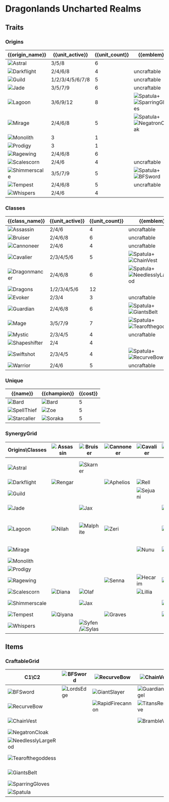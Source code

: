 # Dragonlands Uncharted Realms

## Traits
### Origins
| {{origin_name}}                                                  | {{unit_active}} | {{unit_count}} | {{emblem}}                                                                                                    | {{desc}} |
| -                                                                | -               | -              | -                                                                                                             | -        |
| ![Astral](../tfttraits/icon/set7.5/Astral.svg)                   | 3/5/8           | 6              |                                                                                                               |          |
| ![Darkflight](../tfttraits/icon/set7.5/DarkflightEmblem.png)     | 2/4/6/8         | 4              | uncraftable                                                                                                   |          |
| ![Guild](../tfttraits/icon/set7.5/GuildEmblem.png)               | 1/2/3/4/5/6/7/8 | 5              | uncraftable                                                                                                   |          |
| ![Jade](../tfttraits/icon/set7.5/JadeEmblem.png)                 | 3/5/7/9         | 6              | uncraftable                                                                                                   |          |
| ![Lagoon](../tfttraits/icon/set7.5/LagoonEmblem.png)             | 3/6/9/12        | 8              | ![Spatula](../tftitems/icon/set7.5/Spatula.png)+![SparringGloves](../tftitems/icon/set7.5/SparringGloves.png) |          |
| ![Mirage](../tfttraits/icon/set7.5/MirageEmblem.png)             | 2/4/6/8         | 5              | ![Spatula](../tftitems/icon/set7.5/Spatula.png)+![NegatronCloak](../tftitems/icon/set7.5/NegatronCloak.png)   |          |
| ![Monolith](../tfttraits/icon/set7.5/Monolith.svg)               | 3               | 1              |                                                                                                               |          |
| ![Prodigy](../tfttraits/icon/set7.5/Prodigy.svg)                 | 3               | 1              |                                                                                                               |          |
| ![Ragewing](../tfttraits/icon/set7.5/Ragewing.svg)               | 2/4/6/8         | 6              |                                                                                                               |          |
| ![Scalescorn](../tfttraits/icon/set7.5/ScalescornEmblem.png)     | 2/4/6           | 4              | uncraftable                                                                                                   |          |
| ![Shimmerscale](../tfttraits/icon/set7.5/ShimmerscaleEmblem.png) | 3/5/7/9         | 5              | ![Spatula](../tftitems/icon/set7.5/Spatula.png)+![BFSword](../tftitems/icon/set7.5/BFSword.png)               |          |
| ![Tempest](../tfttraits/icon/set7.5/TempestEmblem.png)           | 2/4/6/8         | 5              | uncraftable                                                                                                   |          |
| ![Whispers](../tfttraits/icon/set7.5/Whispers.svg)               | 2/4/6           | 4              |                                                                                                               |          |

### Classes
| {{class_name}}                                                   | {{unit_active}} | {{unit_count}} | {{emblem}}                                                                                                            | {{desc}} |
| -                                                                | -               | -              | -                                                                                                                     | -        |
| ![Assassin](../tfttraits/icon/set7.5/YoumuusGhostblade.png)      | 2/4/6           | 4              | uncraftable                                                                                                           |          |
| ![Bruiser](../tfttraits/icon/set7.5/BruiserEmblem.png)           | 2/4/6/8         | 6              | uncraftable                                                                                                           |          |
| ![Cannoneer](../tfttraits/icon/set7.5/CannoneerEmblem.png)       | 2/4/6           | 4              | uncraftable                                                                                                           |          |
| ![Cavalier](../tfttraits/icon/set7.5/CavalierEmblem.png)         | 2/3/4/5/6       | 5              | ![Spatula](../tftitems/icon/set7.5/Spatula.png)+![ChainVest](../tftitems/icon/set7.5/ChainVest.png)                   |          |
| ![Dragonmancer](../tfttraits/icon/set7.5/DragonmancerEmblem.png) | 2/4/6/8         | 6              | ![Spatula](../tftitems/icon/set7.5/Spatula.png)+![NeedlesslyLargeRod](../tftitems/icon/set7.5/NeedlesslyLargeRod.png) |          |
| ![Dragons](../tfttraits/icon/set7.5/Dragons.svg)                 | 1/2/3/4/5/6     | 12             |                                                                                                                       |          |
| ![Evoker](../tfttraits/icon/set7.5/EvokerEmblem.png)             | 2/3/4           | 3              | uncraftable                                                                                                           |          |
| ![Guardian](../tfttraits/icon/set7.5/GuardianEmblem.png)         | 2/4/6/8         | 6              | ![Spatula](../tftitems/icon/set7.5/Spatula.png)+![GiantsBelt](../tftitems/icon/set7.5/GiantsBelt.png)                 |          |
| ![Mage](../tfttraits/icon/set7.5/MageEmblem.png)                 | 3/5/7/9         | 7              | ![Spatula](../tftitems/icon/set7.5/Spatula.png)+![Tearofthegoddess](../tftitems/icon/set7.5/Tearofthegoddess.png)     |          |
| ![Mystic](../tfttraits/icon/set7.5/MysticEmblem.png)             | 2/3/4/5         | 4              | uncraftable                                                                                                           |          |
| ![Shapeshifter](../tfttraits/icon/set7.5/Shapeshifter.svg)       | 2/4             | 4              |                                                                                                                       |          |
| ![Swiftshot](../tfttraits/icon/set7.5/SwiftshotEmblem.png)       | 2/3/4/5         | 4              | ![Spatula](../tftitems/icon/set7.5/Spatula.png)+![RecurveBow](../tftitems/icon/set7.5/RecurveBow.png)                 |          |
| ![Warrior](../tfttraits/icon/set7.5/WarriorEmblem.png)           | 2/4/6           | 5              | uncraftable                                                                                                           |          |

### Unique
| {{name}}                                               | {{champion}}                                      | {{cost}} |
| -                                                      | -                                                 | -        |
| ![Bard](../tfttraits/icon/set7.5/Bard.svg)             | ![Bard](../tftchampions/icon/set7.5/Bard.png)     | 5        |
| ![SpellThief](../tfttraits/icon/set7.5/SpellThief.svg) | ![Zoe](../tftchampions/icon/set7.5/Zoe.png)       | 5        |
| ![Starcaller](../tfttraits/icon/set7.5/Starcaller.svg) | ![Soraka](../tftchampions/icon/set7.5/Soraka.png) | 5        |

### SynergyGrid
| Origins\Classes                                                  | ![Assassin](../tfttraits/icon/set7.5/YoumuusGhostblade.png) | ![Bruiser](../tfttraits/icon/set7.5/BruiserEmblem.png)                                          | ![Cannoneer](../tfttraits/icon/set7.5/CannoneerEmblem.png) | ![Cavalier](../tfttraits/icon/set7.5/CavalierEmblem.png) | ![Dragonmancer](../tfttraits/icon/set7.5/DragonmancerEmblem.png) | ![Dragons](../tfttraits/icon/set7.5/Dragons.svg)            | ![Evoker](../tfttraits/icon/set7.5/EvokerEmblem.png)        | ![Guardian](../tfttraits/icon/set7.5/GuardianEmblem.png)                                      | ![Mage](../tfttraits/icon/set7.5/MageEmblem.png)                                                  | ![Mystic](../tfttraits/icon/set7.5/MysticEmblem.png)    | ![Shapeshifter](../tfttraits/icon/set7.5/Shapeshifter.svg) | ![Swiftshot](../tfttraits/icon/set7.5/SwiftshotEmblem.png) | ![Warrior](../tfttraits/icon/set7.5/WarriorEmblem.png)                                        |
| -                                                                | -                                                           | -                                                                                               | -                                                          | -                                                        | -                                                                | -                                                           | -                                                           | -                                                                                             | -                                                                                                 | -                                                       | -                                                          | -                                                          | -                                                                                             |
| ![Astral](../tfttraits/icon/set7.5/Astral.svg)                   |                                                             | ![Skarner](../tftchampions/icon/set7.5/Skarner.png)                                             |                                                            |                                                          |                                                                  | ![AurelionSol](../tftchampions/icon/set7.5/AurelionSol.png) | ![AurelionSol](../tftchampions/icon/set7.5/AurelionSol.png) |                                                                                               | ![Lux](../tftchampions/icon/set7.5/Lux.jpg)/![Vladimir](../tftchampions/icon/set7.5/Vladimir.png) |                                                         | ![Nidalee](../tftchampions/icon/set7.5/Nidalee.png)        | ![Varus](../tftchampions/icon/set7.5/Varus.png)            |                                                                                               |
| ![Darkflight](../tfttraits/icon/set7.5/DarkflightEmblem.png)     | ![Rengar](../tftchampions/icon/set7.5/Rengar.jpg)           |                                                                                                 | ![Aphelios](../tftchampions/icon/set7.5/Aphelios.jpg)      | ![Rell](../tftchampions/icon/set7.5/Rell.jpg)            |                                                                  | ![Swain](../tftchampions/icon/set7.5/Swain.jpg)             |                                                             |                                                                                               |                                                                                                   |                                                         |                                                            |                                                            |                                                                                               |
| ![Guild](../tfttraits/icon/set7.5/GuildEmblem.png)               |                                                             |                                                                                                 |                                                            | ![Sejuani](../tftchampions/icon/set7.5/Sejuani.png)      |                                                                  | ![Zippy](../tftchampions/icon/set7.5/Zippy.png)             |                                                             |                                                                                               |                                                                                                   | ![Bard](../tftchampions/icon/set7.5/Bard.png)           | ![Jayce](../tftchampions/icon/set7.5/Jayce.jpg)            | ![Twitch](../tftchampions/icon/set7.5/Twitch.png)          |                                                                                               |
| ![Jade](../tfttraits/icon/set7.5/JadeEmblem.png)                 |                                                             | ![Jax](../tftchampions/icon/set7.5/Jax.jpg)                                                     |                                                            |                                                          | ![Karma](../tftchampions/icon/set7.5/Karma.png)                  | ![ShiOhYu](../tftchampions/icon/set7.5/ShiOhYu.png)         |                                                             |                                                                                               |                                                                                                   | ![ShiOhYu](../tftchampions/icon/set7.5/ShiOhYu.png)     | ![Gnar](../tftchampions/icon/set7.5/Gnar.png)              |                                                            | ![MonkeyKing](../tftchampions/icon/set7.5/MonkeyKing.jpg)                                     |
| ![Lagoon](../tfttraits/icon/set7.5/LagoonEmblem.png)             | ![Nilah](../tftchampions/icon/set7.5/Nilah.png)             | ![Malphite](../tftchampions/icon/set7.5/Malphite.jpg)                                           | ![Zeri](../tftchampions/icon/set7.5/Zeri.jpg)              |                                                          | ![Kaisa](../tftchampions/icon/set7.5/Kaisa.jpg)                  | ![Sohm](../tftchampions/icon/set7.5/Sohm.jpg)               | ![Seraphine](../tftchampions/icon/set7.5/Seraphine.jpg)     | ![Zac](../tftchampions/icon/set7.5/Zac.jpg)                                                   | ![Sohm](../tftchampions/icon/set7.5/Sohm.jpg)/![Taliyah](../tftchampions/icon/set7.5/Taliyah.jpg) | ![Seraphine](../tftchampions/icon/set7.5/Seraphine.jpg) |                                                            |                                                            |                                                                                               |
| ![Mirage](../tfttraits/icon/set7.5/MirageEmblem.png)             |                                                             |                                                                                                 |                                                            | ![Nunu](../tftchampions/icon/set7.5/Nunu.png)            | ![Yasuo](../tftchampions/icon/set7.5/Yasuo.png)                  | ![Daeja](../tftchampions/icon/set7.5/Daeja.png)             |                                                             | ![Leona](../tftchampions/icon/set7.5/Leona.png)                                               |                                                                                                   |                                                         |                                                            |                                                            | ![Yasuo](../tftchampions/icon/set7.5/Yasuo.png)/![Yone](../tftchampions/icon/set7.5/Yone.png) |
| ![Monolith](../tfttraits/icon/set7.5/Monolith.svg)               |                                                             |                                                                                                 |                                                            |                                                          |                                                                  | ![Terra](../tftchampions/icon/set7.5/Terra.jpg)             |                                                             |                                                                                               |                                                                                                   |                                                         |                                                            |                                                            |                                                                                               |
| ![Prodigy](../tfttraits/icon/set7.5/Prodigy.svg)                 |                                                             |                                                                                                 |                                                            |                                                          |                                                                  | ![Nomsy](../tftchampions/icon/set7.5/Nomsy.jpg)             |                                                             |                                                                                               |                                                                                                   |                                                         |                                                            |                                                            |                                                                                               |
| ![Ragewing](../tfttraits/icon/set7.5/Ragewing.svg)               |                                                             |                                                                                                 | ![Senna](../tftchampions/icon/set7.5/Senna.png)            | ![Hecarim](../tftchampions/icon/set7.5/Hecarim.png)      | ![Sett](../tftchampions/icon/set7.5/Sett.png)                    | ![Shyvana](../tftchampions/icon/set7.5/Shyvana.png)         |                                                             | ![Rakan](../tftchampions/icon/set7.5/Rakan.jpg)                                               |                                                                                                   | ![Rakan](../tftchampions/icon/set7.5/Rakan.jpg)         | ![Shyvana](../tftchampions/icon/set7.5/Shyvana.png)        | ![Xayah](../tftchampions/icon/set7.5/Xayah.png)            |                                                                                               |
| ![Scalescorn](../tfttraits/icon/set7.5/ScalescornEmblem.png)     | ![Diana](../tftchampions/icon/set7.5/Diana.png)             | ![Olaf](../tftchampions/icon/set7.5/Olaf.png)                                                   |                                                            | ![Lillia](../tftchampions/icon/set7.5/Lillia.png)        |                                                                  |                                                             |                                                             | ![Braum](../tftchampions/icon/set7.5/Braum.png)                                               | ![Lillia](../tftchampions/icon/set7.5/Lillia.png)                                                 |                                                         |                                                            |                                                            | ![Olaf](../tftchampions/icon/set7.5/Olaf.png)                                                 |
| ![Shimmerscale](../tfttraits/icon/set7.5/ShimmerscaleEmblem.png) |                                                             | ![Jax](../tftchampions/icon/set7.5/Jax.jpg)                                                     |                                                            |                                                          | ![Volibear](../tftchampions/icon/set7.5/Volibear.png)            | ![Idas](../tftchampions/icon/set7.5/Idas.png)               |                                                             | ![Idas](../tftchampions/icon/set7.5/Idas.png)/![Nasus](../tftchampions/icon/set7.5/Nasus.jpg) | ![Zoe](../tftchampions/icon/set7.5/Zoe.png)                                                       |                                                         |                                                            |                                                            |                                                                                               |
| ![Tempest](../tfttraits/icon/set7.5/TempestEmblem.png)           | ![Qiyana](../tftchampions/icon/set7.5/Qiyana.png)           |                                                                                                 | ![Graves](../tftchampions/icon/set7.5/Graves.jpg)          |                                                          | ![LeeSin](../tftchampions/icon/set7.5/LeeSin.png)                | ![AoShin](../tftchampions/icon/set7.5/AoShin.png)           |                                                             |                                                                                               |                                                                                                   |                                                         |                                                            | ![Ezreal](../tftchampions/icon/set7.5/Ezreal.png)          |                                                                                               |
| ![Whispers](../tfttraits/icon/set7.5/Whispers.svg)               |                                                             | ![Syfen](../tftchampions/icon/set7.5/Syfen.png)/![Sylas](../tftchampions/icon/set7.5/Sylas.png) |                                                            |                                                          |                                                                  | ![Syfen](../tftchampions/icon/set7.5/Syfen.png)             | ![Zyra](../tftchampions/icon/set7.5/Zyra.jpg)               |                                                                                               | ![Sylas](../tftchampions/icon/set7.5/Sylas.png)                                                   |                                                         |                                                            |                                                            | ![Pantheon](../tftchampions/icon/set7.5/Pantheon.jpg)                                         |

## Items
### CraftableGrid
| C1\C2                                                                 | ![BFSword](../tftitems/icon/set7.5/BFSword.png)     | ![RecurveBow](../tftitems/icon/set7.5/RecurveBow.png)           | ![ChainVest](../tftitems/icon/set7.5/ChainVest.png)         | ![NegatronCloak](../tftitems/icon/set7.5/NegatronCloak.png)       | ![NeedlesslyLargeRod](../tftitems/icon/set7.5/NeedlesslyLargeRod.png)       | ![Tearofthegoddess](../tftitems/icon/set7.5/Tearofthegoddess.png) | ![GiantsBelt](../tftitems/icon/set7.5/GiantsBelt.png)         | ![SparringGloves](../tftitems/icon/set7.5/SparringGloves.png) | ![Spatula](../tftitems/icon/set7.5/Spatula.png)                       |
| -                                                                     | -                                                   | -                                                               | -                                                           | -                                                                 | -                                                                           | -                                                                 | -                                                             | -                                                             | -                                                                     |
| ![BFSword](../tftitems/icon/set7.5/BFSword.png)                       | ![LordsEdge](../tftitems/icon/set7.5/LordsEdge.png) | ![GiantSlayer](../tftitems/icon/set7.5/GiantSlayer.png)         | ![GuardianAngel](../tftitems/icon/set7.5/GuardianAngel.png) | ![Bloodthirster](../tftitems/icon/set7.5/Bloodthirster.png)       | ![HextechGunblade](../tftitems/icon/set7.5/HextechGunblade.png)             | ![SpearofShojin](../tftitems/icon/set7.5/SpearofShojin.png)       | ![ZekesHerald](../tftitems/icon/set7.5/ZekesHerald.png)       | ![InfinityEdge](../tftitems/icon/set7.5/InfinityEdge.png)     | ![ShimmerscaleEmblem](../tftitems/icon/set7.5/ShimmerscaleEmblem.png) |
| ![RecurveBow](../tftitems/icon/set7.5/RecurveBow.png)                 |                                                     | ![RapidFirecannon](../tftitems/icon/set7.5/RapidFirecannon.png) | ![TitansResolve](../tftitems/icon/set7.5/TitansResolve.png) | ![RunaansHurricane](../tftitems/icon/set7.5/RunaansHurricane.png) | ![GuinsoosRageblade](../tftitems/icon/set7.5/GuinsoosRageblade.png)         | ![StatikkShiv](../tftitems/icon/set7.5/StatikkShiv.png)           | ![ZzRotPortal](../tftitems/icon/set7.5/ZzRotPortal.png)       | ![LastWhisper](../tftitems/icon/set7.5/LastWhisper.png)       | ![SwiftshotEmblem](../tftitems/icon/set7.5/SwiftshotEmblem.png)       |
| ![ChainVest](../tftitems/icon/set7.5/ChainVest.png)                   |                                                     |                                                                 | ![BrambleVest](../tftitems/icon/set7.5/BrambleVest.png)     | ![IronWill](../tftitems/icon/set7.5/IronWill.png)                 | ![LocketoftheIronSolari](../tftitems/icon/set7.5/LocketoftheIronSolari.png) | ![Fimbulwinter](../tftitems/icon/set7.5/Fimbulwinter.png)         | ![SunfireCape](../tftitems/icon/set7.5/SunfireCape.png)       | ![Shroud](../tftitems/icon/set7.5/Shroud.png)                 | ![CavalierEmblem](../tftitems/icon/set7.5/CavalierEmblem.png)         |
| ![NegatronCloak](../tftitems/icon/set7.5/NegatronCloak.png)           |                                                     |                                                                 |                                                             | ![DragonsClaw](../tftitems/icon/set7.5/DragonsClaw.png)           | ![IonicSpark](../tftitems/icon/set7.5/IonicSpark.png)                       | ![Chalice](../tftitems/icon/set7.5/Chalice.png)                   | ![Zephyr](../tftitems/icon/set7.5/Zephyr.png)                 | ![Quicksilver](../tftitems/icon/set7.5/Quicksilver.png)       | ![MirageEmblem](../tftitems/icon/set7.5/MirageEmblem.png)             |
| ![NeedlesslyLargeRod](../tftitems/icon/set7.5/NeedlesslyLargeRod.png) |                                                     |                                                                 |                                                             |                                                                   | ![RabadonsDeathcap](../tftitems/icon/set7.5/RabadonsDeathcap.png)           | ![LudensEcho](../tftitems/icon/set7.5/LudensEcho.png)             | ![Morellonomicon](../tftitems/icon/set7.5/Morellonomicon.png) | ![ArcaneGauntlet](../tftitems/icon/set7.5/ArcaneGauntlet.png) | ![DragonmancerEmblem](../tftitems/icon/set7.5/DragonmancerEmblem.png) |
| ![Tearofthegoddess](../tftitems/icon/set7.5/Tearofthegoddess.png)     |                                                     |                                                                 |                                                             |                                                                   |                                                                             | ![BlueSentinel](../tftitems/icon/set7.5/BlueSentinel.png)         | ![Redemption](../tftitems/icon/set7.5/Redemption.png)         | ![HandofJustice](../tftitems/icon/set7.5/HandofJustice.png)   | ![MageEmblem](../tftitems/icon/set7.5/MageEmblem.png)                 |
| ![GiantsBelt](../tftitems/icon/set7.5/GiantsBelt.png)                 |                                                     |                                                                 |                                                             |                                                                   |                                                                             |                                                                   | ![WarmogsArmor](../tftitems/icon/set7.5/WarmogsArmor.png)     | ![Backhand](../tftitems/icon/set7.5/Backhand.jpg)             | ![GuardianEmblem](../tftitems/icon/set7.5/GuardianEmblem.png)         |
| ![SparringGloves](../tftitems/icon/set7.5/SparringGloves.png)         |                                                     |                                                                 |                                                             |                                                                   |                                                                             |                                                                   |                                                               | ![ThiefsGloves](../tftitems/icon/set7.5/ThiefsGloves.png)     | ![LagoonEmblem](../tftitems/icon/set7.5/LagoonEmblem.png)             |
| ![Spatula](../tftitems/icon/set7.5/Spatula.png)                       |                                                     |                                                                 |                                                             |                                                                   |                                                                             |                                                                   |                                                               |                                                               | ![ForceofNature](../tftitems/icon/set7.5/ForceofNature.png)           |